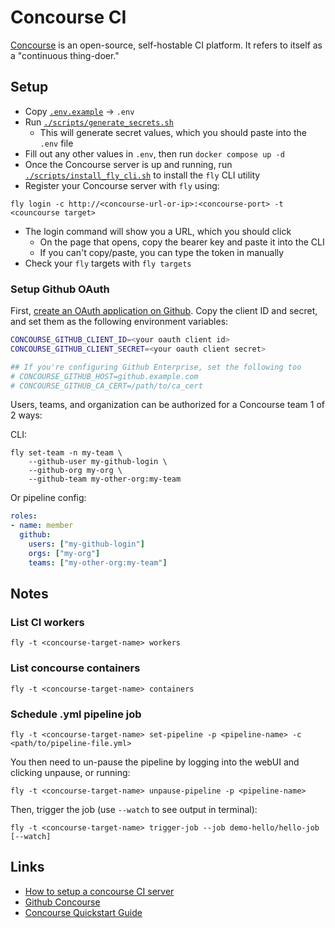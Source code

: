# Concourse CI

[Concourse](https://concourse-ci.org) is an open-source, self-hostable CI platform. It refers to itself as a "continuous thing-doer."

## Setup

- Copy [`.env.example`](./.env.example) -> `.env`
- Run [`./scripts/generate_secrets.sh`](./scripts/generate_secrets.sh)
    - This will generate secret values, which you should paste into the `.env` file
- Fill out any other values in `.env`, then run `docker compose up -d`
- Once the Concourse server is up and running, run [`./scripts/install_fly_cli.sh`](./scripts/install_fly_cli.sh) to install the `fly` CLI utility
- Register your Concourse server with `fly` using:

```shell
fly login -c http://<concourse-url-or-ip>:<concourse-port> -t <councourse target>
```

- The login command will show you a URL, which you should click
    - On the page that opens, copy the bearer key and paste it into the CLI
    - If you can't copy/paste, you can type the token in manually
- Check your `fly` targets with `fly targets`

### Setup Github OAuth

First, [create an OAuth application on Github](https://github.com/settings/applications/new). Copy the client ID and secret, and set them as the following environment variables:

```bash
CONCOURSE_GITHUB_CLIENT_ID=<your oauth client id>
CONCOURSE_GITHUB_CLIENT_SECRET=<your oauth client secret>

## If you're configuring Github Enterprise, set the following too
# CONCOURSE_GITHUB_HOST=github.example.com
# CONCOURSE_GITHUB_CA_CERT=/path/to/ca_cert
```

Users, teams, and organization can be authorized for a Concourse team 1 of 2 ways:

CLI:

```shell
fly set-team -n my-team \
    --github-user my-github-login \
    --github-org my-org \
    --github-team my-other-org:my-team
```

Or pipeline config:

```yaml
roles:
- name: member
  github:
    users: ["my-github-login"]
    orgs: ["my-org"]
    teams: ["my-other-org:my-team"]
```

## Notes

### List CI workers

```shell
fly -t <concourse-target-name> workers
```

### List concourse containers

```shell
fly -t <concourse-target-name> containers
```

### Schedule .yml pipeline job

```shell
fly -t <concourse-target-name> set-pipeline -p <pipeline-name> -c <path/to/pipeline-file.yml>
```

You then need to un-pause the pipeline by logging into the webUI and clicking unpause, or running:

```shell
fly -t <concourse-target-name> unpause-pipeline -p <pipeline-name>
```

Then, trigger the job (use `--watch` to see output in terminal):

```shell
fly -t <concourse-target-name> trigger-job --job demo-hello/hello-job [--watch]
```

## Links

- [How to setup a concourse CI server](https://dev.to/ruanbekker/how-to-setup-a-concourse-ci-server-597g)
- [Github Concourse](https://github.com/concourse/concourse)
- [Concourse Quickstart Guide](https://concourse-ci.org/quick-start.html)
